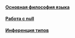 #### [Основная философия языка](philosophy/philosophy.md)
#### [Работа с null](null-safety/null-safety.md)
#### [Инференция типов](type-inference/type-inference.md)